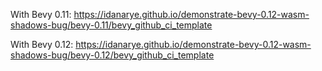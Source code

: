 With Bevy 0.11: https://idanarye.github.io/demonstrate-bevy-0.12-wasm-shadows-bug/bevy-0.11/bevy_github_ci_template

With Bevy 0.12: https://idanarye.github.io/demonstrate-bevy-0.12-wasm-shadows-bug/bevy-0.12/bevy_github_ci_template
